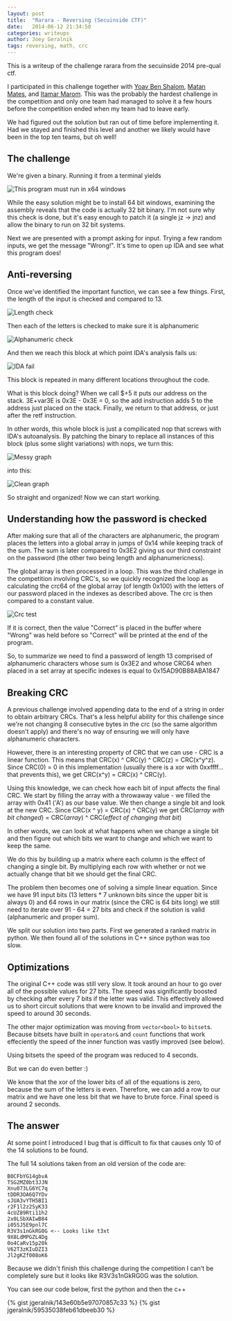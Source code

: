 ```yaml
---
layout: post
title:  "Rarara - Reversing (Secuinside CTF)"
date:   2014-06-12 21:34:50
categories: writeups
author: Joey Geralnik
tags: reversing, math, crc
---
```

This is a writeup of the challenge rarara from the secuinside 2014 pre-qual ctf.

I participated in this challenge together with [Yoav Ben Shalom](//github.com/yabash), [Matan Mates](//github.com/mtnmts), and [Itamar Marom](//stackoverflow.com/users/543832/itamar-marom). This was the probably the hardest challenge in the competition and only one team had managed to solve it a few hours before the competition ended when my team had to leave early.

We had figured out the solution but ran out of time before implementing it. Had we stayed and finished this level and another we likely would have been in the top ten teams, but oh well!

## The challenge
We're given a binary. Running it from a terminal yields

![This program must run in x64 windows](/images/rarara/x64.png)

While the easy solution might be to install 64 bit windows, examining the assembly reveals that the code is actually 32 bit binary. I'm not sure why this check is done, but it's easy enough to patch it (a single jz -> jnz) and allow the binary to run on 32 bit systems.

Next we are presented with a prompt asking for input. Trying a few random inputs, we get the message "Wrong!". It's time to open up IDA and see what this program does!

## Anti-reversing
Once we've identified the important function, we can see a few things. First, the length of the input is checked and compared to 13.

![Length check](/images/rarara/length.png)

Then each of the letters is checked to make sure it is alphanumeric

![Alphanumeric check](/images/rarara/alphanumeric.png)

And then we reach this block at which point IDA's analysis fails us:

![IDA fail](/images/rarara/endingblock.png)

This block is repeated in many different locations throughout the code.

What is this block doing? When we call $+5 it puts our address on the stack. 3E+var3E is 0x3E - 0x3E = 0, so the add instruction adds 5 to the address just placed on the stack. Finally, we return to that address, or just after the retf instruction.

In other words, this whole block is just a compilicated nop that screws with IDA's autoanalysis. By patching the binary to replace all instances of this block (plus some slight variations) with nops, we turn this:

![Messy graph](/images/rarara/messy_graph.png)

into this:

![Clean graph](/images/rarara/clean_graph.png)

So straight and organized! Now we can start working.

## Understanding how the password is checked

After making sure that all of the characters are alphanumeric, the program places the letters into a global array in jumps of 0x14 while keeping track of the sum. The sum is later compared to 0x3E2 giving us our third constraint on the password (the other two being length and alphanumericness).

The global array is then processed in a loop. This was the third challenge in the competition involving CRC's, so we quickly recognized the loop as calculating the crc64 of the global array (of length 0x100) with the letters of our password placed in the indexes as described above. The crc is then compared to a constant value.

![Crc test](/images/rarara/crc_ida.png)

If it is correct, then the value "Correct" is placed in the buffer where "Wrong" was held before so "Correct" will be printed at the end of the program.

So, to summarize we need to find a password of length 13 comprised of alphanumeric characters whose sum is 0x3E2 and whose CRC64 when placed in a set array at specific indexes is equal to 0x15AD90B88ABA1847

## Breaking CRC
A previous challenge involved appending data to the end of a string in order to obtain arbitrary CRCs. That's a less helpful ability for this challenge since we're not changing 8 consecutive bytes in the crc (so the same algorithm doesn't apply) and there's no way of ensuring we will only have alphanumeric characters.

However, there is an interesting property of CRC that we can use - CRC is a linear function. This means that CRC(x) ^ CRC(y) ^ CRC(z) = CRC(x^y^z). Since CRC(0) = 0 in this implementation (usually there is a xor with 0xxffff... that prevents this), we get CRC(x^y) = CRC(x) ^ CRC(y).

Using this knowledge, we can check how each bit of input affects the final CRC. We start by filling the array with a throwaway value - we filled the array with 0x41 ('A') as our base value. We then change a single bit and look at the new CRC. Since CRC(x ^ y) = CRC(x) ^ CRC(y) we get CRC(_array with bit changed_) = CRC(_array_) ^ CRC(_effect of changing that bit_)

In other words, we can look at what happens when we change a single bit and then figure out which bits we want to change and which we want to keep the same.

We do this by building up a matrix where each column is the effect of changing a single bit. By multiplying each row with whether or not we actually change that bit we should get the final CRC.

The problem then becomes one of solving a simple linear equation. Since we have 91 input bits (13 letters * 7 unknown bits since the upper bit is always 0) and 64 rows in our matrix (since the CRC is 64 bits long) we still need to iterate over 91 - 64 = 27 bits and check if the solution is valid (alphanumeric and proper sum).

We split our solution into two parts. First we generated a ranked matrix in python. We then found all of the solutions in C++ since python was too slow.

## Optimizations
The original C++ code was still very slow. It took around an hour to go over all of the possible values for 27 bits.
The speed was significantly boosted by checking after every 7 bits if the letter was valid. This effectively allowed us to short circuit solutions that were known to be invalid and improved the speed to around 30 seconds.

The other major optimization was moving from `vector<bool>` to `bitset`s. Because bitsets have built in `operator&` and `count` functions that work effeciently the speed of the inner function was vastly improved (see below).

Using bitsets the speed of the program was reduced to 4 seconds.

But we can do even better :)

We know that the xor of the lower bits of all of the equations is zero, because the sum of the letters is even. Therefore, we can add a row to our matrix and we have one less bit that we have to brute force. Final speed is around 2 seconds.

## The answer
At some point I introduced I bug that is difficult to fix that causes only 10 of the 14 solutions to be found.

The full 14 solutions taken from an old version of the code are:

    B0CFbYG14gbvA
    TSG2MZ0bt3JJN
    Xnu073LG6YC7q
    tDDR3OA6Q7YDv
    sJUA3vYTH5BI1
    r2F1l2z2SyK33
    4cUZ89Rti11h2
    2x0LSbXAIwB84
    i05SJ5E9pnl7C
    R3V3s1nGkRG0G <-- Looks like t3xt
    9X8LdMPGZL4Dg
    0o4CaRv15p20k
    V62T3zKIuDZI3
    Jl2gKZf008oK6

Because we didn't finish this challenge during the competition I can't be completely sure but it looks like R3V3s1nGkRG0G was the solution.

You can see our code below, first the python and then the c++



{% gist jgeralnik/143e60b5e97070857c33 %}
{% gist jgeralnik/59535038feb61dbeeb30 %}

